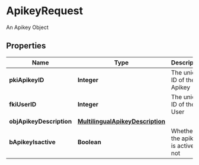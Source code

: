 

# ApikeyRequest

An Apikey Object

## Properties

| Name | Type | Description | Notes |
|------------ | ------------- | ------------- | -------------|
|**pkiApikeyID** | **Integer** | The unique ID of the Apikey |  [optional] |
|**fkiUserID** | **Integer** | The unique ID of the User |  |
|**objApikeyDescription** | [**MultilingualApikeyDescription**](MultilingualApikeyDescription.md) |  |  |
|**bApikeyIsactive** | **Boolean** | Whether the apikey is active or not |  [optional] |



